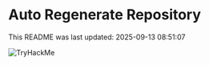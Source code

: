 # Auto Regenerate Repository

This README was last updated: 2025-09-13 08:51:07

 ![TryHackMe](https://tryhackme.com/badge/533634)